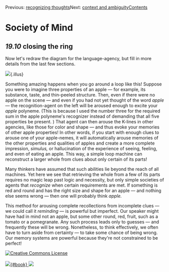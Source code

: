 <div class="chapnav">

<span class="prev">Previous: [recognizing
thoughts](./som-19.9.html)</span><span class="next">Next: [context and
ambiguity](./som-20.html)</span><span
class="contents">[Contents](index.html)</span>
<div class="titlebar">

Society of Mind
===============

</div>

</div>

*19.10* closing the ring
------------------------

Now let's redraw the diagram for the language-agency, but fill in more
details from the last few sections.

![](./illus/ch19/19-10.png){.illus}

Something amazing happens when you go around a loop like this! Suppose
you were to imagine three properties of an apple — for example, its
substance, taste, and thin-peeled structure. Then, even if there were no
apple on the scene — and even if you had not yet thought of the word
*apple* — the recognition-agent on the left will be aroused enough to
excite your *apple* polyneme. (This is because I used the number three
for the required sum in the apple polyneme's recognizer instead of
demanding that all five properties be present. ) That agent can then
arouse the K-lines in other agencies, like those for color and shape —
and thus evoke your memories of other apple properties! In other words,
if you start with enough clues to arouse one of your apple-nemes, it
will automatically arouse memories of the other properties and qualities
of apples and create a more complete impression, *simulus,* or
hallucination of the experience of seeing, feeling, and even of eating
an apple. This way, a simple loop machine can reconstruct a larger whole
from clues about only certain of its parts!

Many thinkers have assumed that such abilities lie beyond the reach of
all machines. Yet here we see that retrieving the whole from a few of
its parts requires no magic leap past logic and necessity, but only
simple societies of agents that *recognize* when certain requirements
are met. If something is red and round and has the right size and shape
for an apple — and nothing else seems wrong — then one will probably
think *apple.*

This method for arousing complete recollections from incomplete clues —
we could call it *reminding* — is powerful but imperfect. Our speaker
might have had in mind not an apple, but some other round, red, fruit,
such as a tomato or a pomegranate. Any such process leads only to
guesses — and frequently these will be wrong. Nonetheless, to think
effectively, we often have to turn aside from certainty — to take some
chance of being wrong. Our memory systems are powerful because they're
not constrained to be perfect!

<div class="footer">

[![Creative Commons
License](http://i.creativecommons.org/l/by-nc-sa/3.0/80x15.png)](http://creativecommons.org/licenses/by-nc-sa/3.0/deed.en_US)\
\
[![](./images/som_book.jpeg){#book}
![](./images/a_logo_17.gif)](http://www.amazon.com/gp/product/0671657135?ie=UTF8&camp=1789&creativeASIN=0671657135&linkCode=xm2&tag=marvinminsky)

</div>
